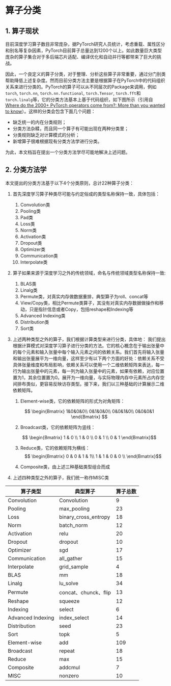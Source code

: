# 算子分类

## 1. 算子现状
目前深度学习算子数目非常庞杂，据PyTorch研究人员统计，考虑重载、属性区分和别名等复杂因素，PyTorch目前算子总量达到1200个以上。如此数量巨大类型庞杂的算子集合对于多后端芯片适配、编译优化和自动并行等都带来了巨大的挑战。

因此，一个良定义的算子分类，对于整理、分析这些算子非常重要，通过分门别类帮助降低上述复杂度。然而目前分类方法主要是根据算子在PyTorch中的代码组织关系来进行分类的。PyTorch的算子可以从不同层次的Package来调用，例如`torch`, `torch.nn`, `torch.nn.functional`, `torch.Tensor`, `torch.fft`和`torch.linalg`等，它的分类方法基本上基于代码组织，如下图所示（引用自 [Where do the 2000+ PyTorch operators come from?: More than you wanted to know](https://dev-discuss.pytorch.org/t/where-do-the-2000-pytorch-operators-come-from-more-than-you-wanted-to-know/373)）。这样的分类会包含下面几个问题：
  - 缺乏统一的内在分类规则；
  - 分类方法杂糅，而且同一个算子有可能出现在两种分类里；
  - 分类规则缺乏对计算模式的分析；
  - 新增算子很难根据现有分类方法学进行分类。

为此，本文档旨在提出一个分类方法学尽可能地解决上述问题。


## 2. 分类方法学
本文提出的分类方法基于以下4个分类原则，总计22种算子分类：
1. 首先深度学习算子种类尽可能与约定俗成的类型名称保持一致，具体包括：
    1. Convolution类
    2. Pooling类
    3. Pad类
    4. Loss类
    5. Norm类
    6. Activation类
    7. Dropout类
    8. Optimizer类
    9. Communication类
    10. Interpolate类

2. 算子如果来源于深度学习之外的传统领域，命名与传统领域类型名称保持一致:
    1. BLAS类
    2. Linalg类
    3. Permute类，对真实内存做数据重排，典型算子为roll、concat等
    4. View/Copy类，相比Permute类算子，其没有对真实内存数据做操作和移动，只是指针信息或者Copy，包括reshape和Indexing等
    5. Advanced Indexing类
    6. Distribution类
    7. Sort类

3. 上述两种类型之外的算子，我们根据计算类型来进行分类，具体地：
我们提出根据计算模式对深度学习算子进行分类的方法。它的核心概念在于输出张量中的每个元素和输入张量中每个输入元素之间的依赖关系。我们首先将输入张量和输出张量展平为一维向量，这样至少有以下两个方面的好处：依赖关系不受具体张量维度和布局影响，依赖关系可以使用一个二维依赖矩阵来表达，每一行为输出张量中的元素，每一列为输入张量中的元素，如果有依赖，对应位置置为1，其余位置置为0。展开为一维向量，与实际物理内存中元素所占内存空间排布类似，更容易反映访存类型。接下来，我们以三种基础的计算展示二维依赖矩阵。
   
   1. Element-wise类，它的依赖矩阵的形式为对角矩阵：
                    
    $$ \begin{Bmatrix}
    1&0&0&0\\
    0&1&0&0\\
    0&0&1&0\\
    0&0&0&1
    \end{Bmatrix} $$

   2. Broadcast类，它的依赖矩阵为竖线：

    $$ \begin{Bmatrix}
    1 & 0 \\
    1 & 0 \\
    0 & 1 \\
    0 & 1
    \end{Bmatrix}$$

   3. Reduce类，它的依赖矩阵为横线：
    $$
    \begin{Bmatrix}
    0 & 0 & 1 & 1\\
    1 & 1 & 0 & 0 \\
    \end{Bmatrix}$$

   4. Composite类，由上述三种基础类型组合而成

4. 上述四种类型之外的算子，我们统一称作MISC类

|  算子类型   | 典型算子  |  算子总数  |
|  ----  | ----  | ----  |
| Convolution  | Convolution | 9 |
| Pooling  | max_pooling | 23 |
| Loss  | binary_cross_entropy | 18 |
| Norm  | batch_norm | 12 |
| Activation  | relu | 20 |
| Dropout  | dropout | 10 |
| Optimizer  | sgd | 17 |
| Communication  | all_gather | 15 |
| Interpolate  | grid_sample | 4 |
| BLAS  | mm | 18|
| Linalg  | lu_solve | 34 |
| Permute  | concat、chunck、flip | 13 |
| Reshape  | squeeze | 12 |
| Indexing  | select | 6 |
| Advanced Indexing  | index_select | 14 |
| Distribution  | seed | 23 |
| Sort  | topk | 5 |
| Element-wise  | add | 109 |
| Broadcast  | repeat | 18 |
| Reduce  | max | 15 |
| Composite  | addcmul | 7 |
| MISC  | nonzero | 10 |







